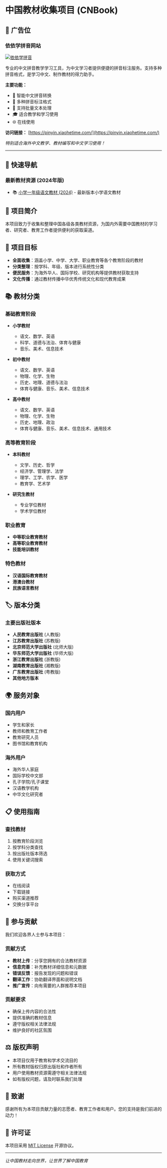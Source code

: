 # 中国教材收集项目 (CNBook)

## 🔧 广告位

### 依依学拼音网站
[![依依学拼音](https://img.shields.io/badge/拼音工具-依依学拼音-blue)](https://pinyin.xiaohetime.com/)

专业的中文拼音教学学习工具，为中文学习者提供便捷的拼音标注服务。支持多种拼音格式，是学习中文、制作教材的得力助手。

**主要功能：**
- 🎯 智能中文拼音转换
- 📝 多种拼音标注格式
- 📄 支持批量文本处理
- 🎓 适合教学和学习使用
- 🌐 在线使用

**访问链接：** [https://pinyin.xiaohetime.com/](https://pinyin.xiaohetime.com/)

*特别适合海外中文教学、教材编写和中文学习使用！*

---

## 📂 快速导航

### 最新教材资源 (2024年版)
- 📚 [小学一年级语文教材 (2024)](小学/语文/2024/pdf) - 最新版本小学语文教材


## 📖 项目简介

本项目致力于收集和整理中国各级各类教材资源，为国内外需要中国教材的学习者、研究者、教育工作者提供便利的获取渠道。

## 🎯 项目目标

- **全面收集**：涵盖小学、中学、大学、职业教育等各个教育阶段的教材
- **分类整理**：按学科、年级、版本进行系统性分类
- **便民服务**：为海外华人、国际学校、研究机构等提供教材获取支持
- **文化传播**：通过教材传播中华优秀传统文化和现代教育成果

## 📚 教材分类

### 基础教育阶段
- **小学教材**
  - 语文、数学、英语
  - 科学、道德与法治、体育与健康
  - 音乐、美术、信息技术
  
- **初中教材**
  - 语文、数学、英语
  - 物理、化学、生物
  - 历史、地理、道德与法治
  - 体育与健康、音乐、美术、信息技术

- **高中教材**
  - 语文、数学、英语
  - 物理、化学、生物
  - 历史、地理、政治
  - 体育与健康、音乐、美术、信息技术、通用技术

### 高等教育阶段
- **本科教材**
  - 文学、历史、哲学
  - 经济学、管理学、法学
  - 理学、工学、农学、医学
  - 教育学、艺术学

- **研究生教材**
  - 专业学位教材
  - 学术学位教材

### 职业教育
- **中等职业教育教材**
- **高等职业教育教材**
- **技能培训教材**

### 特色教材
- **汉语国际教育教材**
- **港澳台教材**
- **民族语言教材**

## 🏷️ 版本分类

### 主要出版社版本
- **人民教育出版社** (人教版)
- **江苏教育出版社** (苏教版)
- **北京师范大学出版社** (北师大版)
- **华东师范大学出版社** (华师大版)
- **浙江教育出版社** (浙教版)
- **湖南教育出版社** (湘教版)
- **广东教育出版社** (粤教版)
- **其他地方版本**

## 🌍 服务对象

### 国内用户
- 学生和家长
- 教师和教育工作者
- 教育研究人员
- 图书馆和教育机构

### 海外用户
- 海外华人家庭
- 国际学校中文部
- 孔子学院/孔子课堂
- 汉语教学机构
- 中华文化研究者

## 📋 使用指南

### 查找教材
1. 按教育阶段浏览
2. 按学科分类查找
3. 按出版社版本筛选
4. 使用关键词搜索

### 获取方式
- 在线阅读
- 下载链接
- 购买渠道推荐
- 交换分享平台

## 🤝 参与贡献

我们欢迎各界人士参与本项目：

### 贡献方式
- **教材上传**：分享您拥有的合法教材资源
- **信息完善**：补充教材详细信息和元数据
- **错误反馈**：报告发现的问题和错误
- **翻译工作**：协助翻译界面和说明文档
- **推广宣传**：向有需要的人群推荐本项目

### 贡献要求
- 确保上传内容的合法性
- 提供准确的教材信息
- 遵守版权相关法律法规
- 维护良好的社区氛围

## ⚖️ 版权声明

- 本项目仅用于教育和学术交流目的
- 所有教材版权归原出版社和作者所有
- 用户使用教材资源需遵守相关法律法规
- 如有版权问题，请及时联系我们处理


## 🎉 致谢

感谢所有为本项目贡献力量的志愿者、教育工作者和用户。您的支持是我们前进的动力！

## 📄 许可证

本项目采用 [MIT License](LICENSE) 开源协议。

---

*让中国教材走向世界，让世界了解中国教育*
